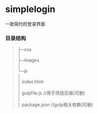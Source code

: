 # simplelogin
一款简约的登录界面

### 目录结构

> ├─css  
> │        
> ├─images  
> │            
> └─js  
> │  
> │ index.html  
> │   
> │ gulpfile.js //用于项目压缩(可删)  
> │  
> │ package.json //gulp相关依赖(可删)  
